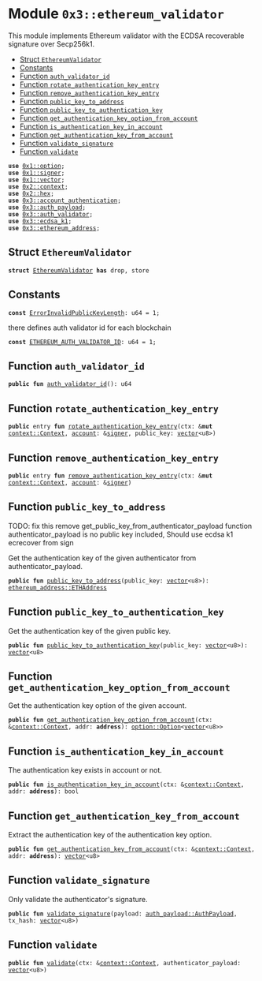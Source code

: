 
<a name="0x3_ethereum_validator"></a>

# Module `0x3::ethereum_validator`

This module implements Ethereum validator with the ECDSA recoverable signature over Secp256k1.


-  [Struct `EthereumValidator`](#0x3_ethereum_validator_EthereumValidator)
-  [Constants](#@Constants_0)
-  [Function `auth_validator_id`](#0x3_ethereum_validator_auth_validator_id)
-  [Function `rotate_authentication_key_entry`](#0x3_ethereum_validator_rotate_authentication_key_entry)
-  [Function `remove_authentication_key_entry`](#0x3_ethereum_validator_remove_authentication_key_entry)
-  [Function `public_key_to_address`](#0x3_ethereum_validator_public_key_to_address)
-  [Function `public_key_to_authentication_key`](#0x3_ethereum_validator_public_key_to_authentication_key)
-  [Function `get_authentication_key_option_from_account`](#0x3_ethereum_validator_get_authentication_key_option_from_account)
-  [Function `is_authentication_key_in_account`](#0x3_ethereum_validator_is_authentication_key_in_account)
-  [Function `get_authentication_key_from_account`](#0x3_ethereum_validator_get_authentication_key_from_account)
-  [Function `validate_signature`](#0x3_ethereum_validator_validate_signature)
-  [Function `validate`](#0x3_ethereum_validator_validate)


<pre><code><b>use</b> <a href="">0x1::option</a>;
<b>use</b> <a href="">0x1::signer</a>;
<b>use</b> <a href="">0x1::vector</a>;
<b>use</b> <a href="">0x2::context</a>;
<b>use</b> <a href="">0x2::hex</a>;
<b>use</b> <a href="account_authentication.md#0x3_account_authentication">0x3::account_authentication</a>;
<b>use</b> <a href="auth_payload.md#0x3_auth_payload">0x3::auth_payload</a>;
<b>use</b> <a href="auth_validator.md#0x3_auth_validator">0x3::auth_validator</a>;
<b>use</b> <a href="ecdsa_k1.md#0x3_ecdsa_k1">0x3::ecdsa_k1</a>;
<b>use</b> <a href="ethereum_address.md#0x3_ethereum_address">0x3::ethereum_address</a>;
</code></pre>



<a name="0x3_ethereum_validator_EthereumValidator"></a>

## Struct `EthereumValidator`



<pre><code><b>struct</b> <a href="ethereum_validator.md#0x3_ethereum_validator_EthereumValidator">EthereumValidator</a> <b>has</b> drop, store
</code></pre>



<a name="@Constants_0"></a>

## Constants


<a name="0x3_ethereum_validator_ErrorInvalidPublicKeyLength"></a>



<pre><code><b>const</b> <a href="ethereum_validator.md#0x3_ethereum_validator_ErrorInvalidPublicKeyLength">ErrorInvalidPublicKeyLength</a>: u64 = 1;
</code></pre>



<a name="0x3_ethereum_validator_ETHEREUM_AUTH_VALIDATOR_ID"></a>

there defines auth validator id for each blockchain


<pre><code><b>const</b> <a href="ethereum_validator.md#0x3_ethereum_validator_ETHEREUM_AUTH_VALIDATOR_ID">ETHEREUM_AUTH_VALIDATOR_ID</a>: u64 = 1;
</code></pre>



<a name="0x3_ethereum_validator_auth_validator_id"></a>

## Function `auth_validator_id`



<pre><code><b>public</b> <b>fun</b> <a href="ethereum_validator.md#0x3_ethereum_validator_auth_validator_id">auth_validator_id</a>(): u64
</code></pre>



<a name="0x3_ethereum_validator_rotate_authentication_key_entry"></a>

## Function `rotate_authentication_key_entry`



<pre><code><b>public</b> entry <b>fun</b> <a href="ethereum_validator.md#0x3_ethereum_validator_rotate_authentication_key_entry">rotate_authentication_key_entry</a>(ctx: &<b>mut</b> <a href="_Context">context::Context</a>, <a href="">account</a>: &<a href="">signer</a>, public_key: <a href="">vector</a>&lt;u8&gt;)
</code></pre>



<a name="0x3_ethereum_validator_remove_authentication_key_entry"></a>

## Function `remove_authentication_key_entry`



<pre><code><b>public</b> entry <b>fun</b> <a href="ethereum_validator.md#0x3_ethereum_validator_remove_authentication_key_entry">remove_authentication_key_entry</a>(ctx: &<b>mut</b> <a href="_Context">context::Context</a>, <a href="">account</a>: &<a href="">signer</a>)
</code></pre>



<a name="0x3_ethereum_validator_public_key_to_address"></a>

## Function `public_key_to_address`

TODO: fix this
remove get_public_key_from_authenticator_payload function
authenticator_payload is no public key included, Should use ecdsa k1 ecrecover from sign

Get the authentication key of the given authenticator from authenticator_payload.


<pre><code><b>public</b> <b>fun</b> <a href="ethereum_validator.md#0x3_ethereum_validator_public_key_to_address">public_key_to_address</a>(public_key: <a href="">vector</a>&lt;u8&gt;): <a href="ethereum_address.md#0x3_ethereum_address_ETHAddress">ethereum_address::ETHAddress</a>
</code></pre>



<a name="0x3_ethereum_validator_public_key_to_authentication_key"></a>

## Function `public_key_to_authentication_key`

Get the authentication key of the given public key.


<pre><code><b>public</b> <b>fun</b> <a href="ethereum_validator.md#0x3_ethereum_validator_public_key_to_authentication_key">public_key_to_authentication_key</a>(public_key: <a href="">vector</a>&lt;u8&gt;): <a href="">vector</a>&lt;u8&gt;
</code></pre>



<a name="0x3_ethereum_validator_get_authentication_key_option_from_account"></a>

## Function `get_authentication_key_option_from_account`

Get the authentication key option of the given account.


<pre><code><b>public</b> <b>fun</b> <a href="ethereum_validator.md#0x3_ethereum_validator_get_authentication_key_option_from_account">get_authentication_key_option_from_account</a>(ctx: &<a href="_Context">context::Context</a>, addr: <b>address</b>): <a href="_Option">option::Option</a>&lt;<a href="">vector</a>&lt;u8&gt;&gt;
</code></pre>



<a name="0x3_ethereum_validator_is_authentication_key_in_account"></a>

## Function `is_authentication_key_in_account`

The authentication key exists in account or not.


<pre><code><b>public</b> <b>fun</b> <a href="ethereum_validator.md#0x3_ethereum_validator_is_authentication_key_in_account">is_authentication_key_in_account</a>(ctx: &<a href="_Context">context::Context</a>, addr: <b>address</b>): bool
</code></pre>



<a name="0x3_ethereum_validator_get_authentication_key_from_account"></a>

## Function `get_authentication_key_from_account`

Extract the authentication key of the authentication key option.


<pre><code><b>public</b> <b>fun</b> <a href="ethereum_validator.md#0x3_ethereum_validator_get_authentication_key_from_account">get_authentication_key_from_account</a>(ctx: &<a href="_Context">context::Context</a>, addr: <b>address</b>): <a href="">vector</a>&lt;u8&gt;
</code></pre>



<a name="0x3_ethereum_validator_validate_signature"></a>

## Function `validate_signature`

Only validate the authenticator's signature.


<pre><code><b>public</b> <b>fun</b> <a href="ethereum_validator.md#0x3_ethereum_validator_validate_signature">validate_signature</a>(payload: <a href="auth_payload.md#0x3_auth_payload_AuthPayload">auth_payload::AuthPayload</a>, tx_hash: <a href="">vector</a>&lt;u8&gt;)
</code></pre>



<a name="0x3_ethereum_validator_validate"></a>

## Function `validate`



<pre><code><b>public</b> <b>fun</b> <a href="ethereum_validator.md#0x3_ethereum_validator_validate">validate</a>(ctx: &<a href="_Context">context::Context</a>, authenticator_payload: <a href="">vector</a>&lt;u8&gt;)
</code></pre>

